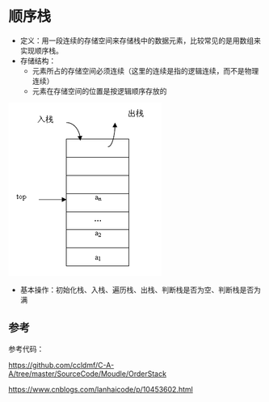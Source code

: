 # 顺序栈
- 定义：用一段连续的存储空间来存储栈中的数据元素，比较常见的是用数组来实现顺序栈。
- 存储结构：
   - 元素所占的存储空间必须连续（这里的连续是指的逻辑连续，而不是物理连续）
   - 元素在存储空间的位置是按逻辑顺序存放的
   
![List](Image/StackOrder.png)

- 基本操作：初始化栈、入栈、遍历栈、出栈、判断栈是否为空、判断栈是否为满

## 参考
参考代码：


https://github.com/ccldmf/C-A-A/tree/master/SourceCode/Moudle/OrderStack


https://www.cnblogs.com/lanhaicode/p/10453602.html
